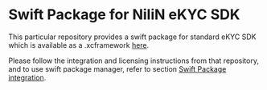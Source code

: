 # Swift Package for NiliN eKYC SDK


This particular repository provides a swift package for standard eKYC SDK which is available as a .xcframework [here](https://github.com/nilinco/eKYC-iOS).

Please follow the integration and licensing instructions from that repository, and to use swift package manager, refer to section [Swift Package integration](https://developer.apple.com/documentation/swift_packages/adding_package_dependencies_to_your_app).

